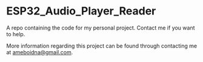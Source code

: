 # ESP32_Audio_Player_Reader
A repo containing the code for my personal project. Contact me if you want to help.

More information regarding this project can be found through contacting me at ameboidna@gmail.com.
